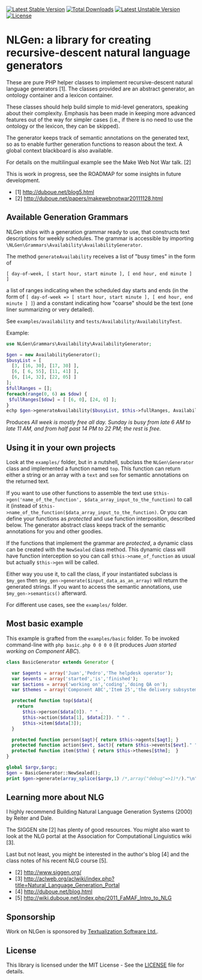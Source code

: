 [![Latest Stable Version](http://poser.pugx.org/nlgen/nlgen/v)](https://packagist.org/packages/nlgen/nlgen) [![Total Downloads](http://poser.pugx.org/nlgen/nlgen/downloads)](https://packagist.org/packages/nlgen/nlgen) [![Latest Unstable Version](http://poser.pugx.org/nlgen/nlgen/v/unstable)](https://packagist.org/packages/nlgen/nlgen) [![License](http://poser.pugx.org/nlgen/nlgen/license)](https://packagist.org/packages/nlgen/nlgen)

# NLGen: a library for creating recursive-descent natural language generators

These are pure PHP helper classes to implement recursive-descent
natural language generators [1].  The classes provided are an abstract
generator, an ontology container and a lexicon container.

These classes should help build simple to mid-level generators,
speaking about their complexity.  Emphasis has been made in keeping
more advanced features out of the way for simpler cases (i.e., if
there is no need to use the ontology or the lexicon, they can be
skipped).

The generator keeps track of semantic annotations on the generated
text, so as to enable further generation functions to reason about the
text.  A global context blackboard is also available.

For details on the multilingual example see the Make Web Not War talk. [2]

This is work in progress, see the ROADMAP for some insights in future
development.

* [1] http://duboue.net/blog5.html
* [2] http://duboue.net/papers/makewebnotwar20111128.html


## Available Generation Grammars

NLGen ships with a generation grammar ready to use, that constructs
text descriptions for weekly schedules. The grammar is accessible by
importing `\NLGen\Grammars\Availability\AvailabilityGenerator`.

The method `generateAvailability` receives a list of "busy times" in
the form of

`[ day-of-week, [ start hour, start minute ], [ end hour, end minute ] ]`

a list of ranges indicating when the scheduled day starts and ends (in
the form of `[ day-of-week => [ start hour, start minute ], [ end
hour, end minute ] ]`) and a constant indicating how "coarse" should
be the text (one liner summarizing or very detailed).

See `examples/availability` and `tests/Availability/AvailabilityTest`.

Example:

```php
use NLGen\Grammars\Availability\AvailabilityGenerator;

$gen = new AvailabilityGenerator();
$busyList = [
  [3, [16, 30], [17, 30] ],
  [6, [ 6, 55], [11, 41] ],
  [6, [14, 32], [22, 05] ]
];
$fullRanges = [];
foreach(range(0, 6) as $dow) {
 $fullRanges[$dow] = [ [6, 0], [24, 0] ];
}
echp $gen->generateAvailability($busyList, $this->fullRanges, AvailabilityGenerator::BASE, null);
```

Produces _All week is mostly free all day. Sunday is busy from late 6 AM to late 11 AM, and from half past 14 PM to 22 PM; the rest is free._


## Using it in your own projects

Look at the `examples/` folder, but in a nutshell, subclass the
`NLGen\Generator` class and implemented a function named `top`. This
function can return either a string or an array with a `text` and
`sem` for semantic annotations on the returned text.

If you want to use other functions to assemble the text use
`$this->gen('name_of_the_function',
$data_array_input_to_the_function)` to call it (instead of
`$this->name_of_the_function($data_array_input_to_the_function)`. Or
you can define your functions as *protected* and use function
interposition, described below. The generator abstract class keeps
track of the semantic annotations for you and other goodies.

If the functions that implement the grammar are *protected*, a dynamic
class can be created with the `NewSealed` class method. This dynamic
class will have function interception so you can call
`$this->name_of_function` as usual but actually `$this->gen` will be
called.

Either way you use it, to call the class, if your instantiated
subclass is `$my_gen` then `$my_gen->generate($input_data_as_an_array)`
will return the generated strings. If you want to access the semantic
annotations, use `$my_gen->semantics()` afterward.

For different use cases, see the `examples/` folder.


## Most basic example

This example is grafted from the `examples/basic` folder. To be
invoked command-line with `php basic.php 0 0 0 0` (it produces _Juan
started working on Component ABC_).

```php
class BasicGenerator extends Generator {

  var $agents = array('Juan','Pedro','The helpdesk operator');
  var $events = array('started','is','finished');
  var $actions = array('working on','coding','doing QA on');
  var $themes = array('Component ABC','Item 25','the delivery subsystem');

  protected function top($data){
    return
      $this->person($data[0]). " " .
      $this->action($data[1], $data[2]). " " .
      $this->item($data[3]);
  }

  protected function person($agt){ return $this->agents[$agt]; }
  protected function action($evt, $act){ return $this->events[$evt]." ".$this->actions[$act]; }
  protected function item($thm) { return $this->themes[$thm];  }
}

global $argv,$argc;
$gen = BasicGenerator::NewSealed();
print $gen->generate(array_splice($argv,1) /*,array("debug"=>1)*/)."\n";
```


## Learning more about NLG

I highly recommend Building Natural Language Generation Systems (2000)
by Reiter and Dale.

The SIGGEN site [2] has plenty of good resources. You might also want
to look at the NLG portal at the Association for Computational
Linguistics wiki [3].

Last but not least, you might be interested in the author's blog [4]
and the class notes of his recent NLG course [5].


* [2] http://www.siggen.org/
* [3] http://aclweb.org/aclwiki/index.php?title=Natural_Language_Generation_Portal
* [4] http://duboue.net/blog.html
* [5] http://wiki.duboue.net/index.php/2011_FaMAF_Intro_to_NLG


## Sponsorship

Work on NLGen is sponsored by [Textualization Software Ltd.](http://textualization.com).


## License

This library is licensed under the MIT License - See the [LICENSE](LICENSE) file for details.


